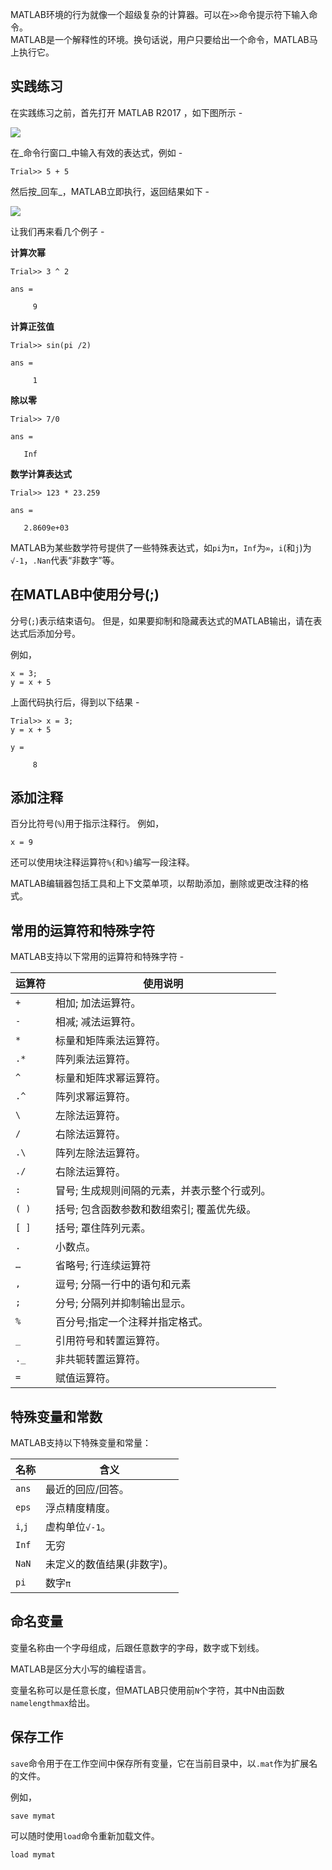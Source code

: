 MATLAB环境的行为就像一个超级复杂的计算器。可以在`>>`命令提示符下输入命令。  
MATLAB是一个解释性的环境。换句话说，用户只要给出一个命令，MATLAB马上执行它。

实践练习
----

在实践练习之前，首先打开 MATLAB R2017 ，如下图所示 -

![](https://mxrblog.cn/matlab/980090932_88806.png)

在_命令行窗口_中输入有效的表达式，例如 -

```
Trial>> 5 + 5 
```

然后按_回车_，MATLAB立即执行，返回结果如下 -

![](https://mxrblog.cn/matlab/112090950_60973.png)

让我们再来看几个例子 -

**计算次幂**

```
Trial>> 3 ^ 2           

ans =

     9 
```

**计算正弦值**

```
Trial>> sin(pi /2)      

ans =

     1 
```

**除以零**

```
Trial>> 7/0              

ans =

   Inf 
```

**数学计算表达式**

```
Trial>> 123 * 23.259

ans =

   2.8609e+03 
```

MATLAB为某些数学符号提供了一些特殊表达式，如`pi`为`π`，`Inf`为`∞`，`i`(和`j`)为`√-1`，`.Nan`代表“非数字”等。

在MATLAB中使用分号(;)
---------------

分号(`;`)表示结束语句。 但是，如果要抑制和隐藏表达式的MATLAB输出，请在表达式后添加分号。

例如，

```
x = 3;
y = x + 5 
```

上面代码执行后，得到以下结果 -

```
Trial>> x = 3;
y = x + 5

y =

     8 
```

添加注释
----

百分比符号(`%`)用于指示注释行。 例如，

```
x = 9 
```

还可以使用块注释运算符`%{`和`%}`编写一段注释。

MATLAB编辑器包括工具和上下文菜单项，以帮助添加，删除或更改注释的格式。

常用的运算符和特殊字符
-----------

MATLAB支持以下常用的运算符和特殊字符 -

| 运算符 | 使用说明 |
| --- | --- |
| `+` | 相加; 加法运算符。 |
| `-` | 相减; 减法运算符。 |
| `*` | 标量和矩阵乘法运算符。 |
| `.*` | 阵列乘法运算符。 |
| `^` | 标量和矩阵求幂运算符。 |
| `.^` | 阵列求幂运算符。 |
| `\` | 左除法运算符。 |
| `/` | 右除法运算符。 |
| `.\` | 阵列左除法运算符。 |
| `./` | 右除法运算符。 |
| `:` | 冒号; 生成规则间隔的元素，并表示整个行或列。 |
| `( )` | 括号; 包含函数参数和数组索引; 覆盖优先级。 |
| `[ ]` | 括号; 罩住阵列元素。 |
| `.` | 小数点。 |
| `…` | 省略号; 行连续运算符 |
| `,` | 逗号; 分隔一行中的语句和元素 |
| `;` | 分号; 分隔列并抑制输出显示。 |
| `%` | 百分号;指定一个注释并指定格式。 |
| `_` | 引用符号和转置运算符。 |
| `._` | 非共轭转置运算符。 |
| `=` | 赋值运算符。 |

特殊变量和常数
-------

MATLAB支持以下特殊变量和常量：

| 名称 | 含义 |
| --- | --- |
| `ans` | 最近的回应/回答。 |
| `eps` | 浮点精度精度。 |
| `i`,`j` | 虚构单位`√-1`。 |
| `Inf` | 无穷 |
| `NaN` | 未定义的数值结果(非数字)。 |
| `pi` | 数字`π` |

命名变量
----

变量名称由一个字母组成，后跟任意数字的字母，数字或下划线。

MATLAB是区分大小写的编程语言。

变量名称可以是任意长度，但MATLAB只使用前`N`个字符，其中N由函数`namelengthmax`给出。

保存工作
----

`save`命令用于在工作空间中保存所有变量，它在当前目录中，以`.mat`作为扩展名的文件。

例如，

```
save mymat 
```

可以随时使用`load`命令重新加载文件。

```
load mymat 
```
